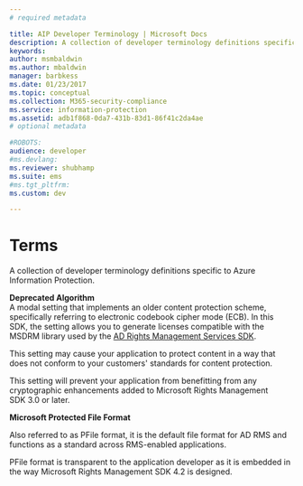 ```yaml
---
# required metadata

title: AIP Developer Terminology | Microsoft Docs
description: A collection of developer terminology definitions specific to Rights Management Services.
keywords:
author: msmbaldwin
ms.author: mbaldwin
manager: barbkess
ms.date: 01/23/2017
ms.topic: conceptual
ms.collection: M365-security-compliance
ms.service: information-protection
ms.assetid: adb1f868-0da7-431b-83d1-86f41c2da4ae
# optional metadata

#ROBOTS:
audience: developer
#ms.devlang:
ms.reviewer: shubhamp
ms.suite: ems
#ms.tgt_pltfrm:
ms.custom: dev

---
```


# Terms

A collection of developer terminology definitions specific to Azure Information Protection.

**Deprecated Algorithm**  
A modal setting that implements an older content protection scheme, specifically referring to electronic codebook cipher mode (ECB). In this SDK, the setting allows you to generate licenses compatible with the MSDRM library used by the [AD Rights Management Services SDK](/previous-versions/windows/desktop/adrms_sdk/active-directory-rights-management-services-sdk-portal).

This setting may cause your application to protect content in a way that does not conform to your customers' standards for content protection.

This setting will prevent your application from benefitting from any cryptographic enhancements added to Microsoft Rights Management SDK 3.0 or later.

**Microsoft Protected File Format**

Also referred to as PFile format, it is the default file format for AD RMS and functions as a standard across RMS-enabled applications.

PFile format is transparent to the application developer as it is embedded in the way Microsoft Rights Management SDK 4.2 is designed.